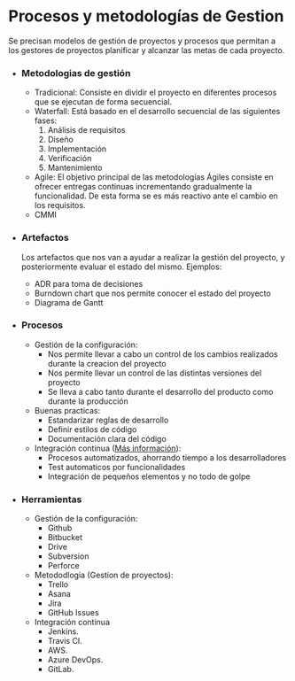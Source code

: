 # Procesos y metodologías de Gestion

Se precisan modelos de gestión de proyectos y procesos que permitan a los gestores de proyectos planificar y alcanzar las metas de cada proyecto.
  
  * ### Metodologias de gestión
    * Tradicional: Consiste en dividir el proyecto en diferentes procesos que se ejecutan de forma secuencial.
    * Waterfall: Está basado en el desarrollo secuencial de las siguientes fases:
      1. Análisis de requisitos
      2. Diseño
      3. Implementación
      4. Verificación
      5. Mantenimiento
    * Agile: El objetivo principal de las metodologías Ágiles consiste en ofrecer entregas continuas incrementando gradualmente la funcionalidad. De esta forma se es más reactivo ante el cambio en los requisitos.
    * CMMI

  * ### Artefactos
    Los artefactos que nos van a ayudar a realizar la gestión del proyecto, y posteriormente evaluar el estado del mismo. Ejemplos:
    * ADR para toma de decisiones
    * Burndown chart que nos permite conocer el estado del proyecto
    * Diagrama de Gantt

  * ### Procesos
    * Gestión de la configuración: 
      * Nos permite llevar a cabo un control de los cambios realizados durante la creacion del proyecto
      * Nos permite llevar un control de las distintas versiones del proyecto
      * Se lleva a cabo tanto durante el desarrollo del producto como durante la producción
    * Buenas practicas:
      * Estandarizar reglas de desarrollo
      * Definir estilos de código
      * Documentación clara del código
    * Integración continua ([Más información](Integracion-Continua.md)):
      * Procesos automatizados, ahorrando tiempo a los desarrolladores
      * Test automaticos por funcionalidades
      * Integración de pequeños elementos y no todo de golpe
    

  * ### Herramientas
    * Gestión de la configuración:
      * Github
      * Bitbucket
      * Drive
      * Subversion
      * Perforce
    * Metododlogia (Gestion de proyectos):
      * Trello
      * Asana
      * Jira
      * GitHub Issues
    * Integración continua
      * Jenkins.
      * Travis CI.
      * AWS.
      * Azure DevOps.
      * GitLab.